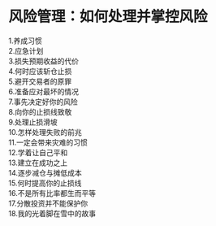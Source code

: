 
# 风险管理：如何处理并掌控风险
1.养成习惯      
2.应急计划    
3.损失预期收益的代价    
4.何时应该斩仓止损    
5.避开交易者的原罪    
6.准备应对最坏的情况   
7.事先决定好你的风险   
8.向你的止损线致敬   
9.处理止损滑坡   
10.怎样处理失败的前兆     
11.一定会带来灾难的习惯    
12.学着让自己平和   
13.建立在成功之上    
14.逐步减仓与摊低成本    
15.何时提高你的止损线    
16.不是所有比率都生而平等   
17.分散投资并不能保护你     
18.我的光着脚在雪中的故事    
